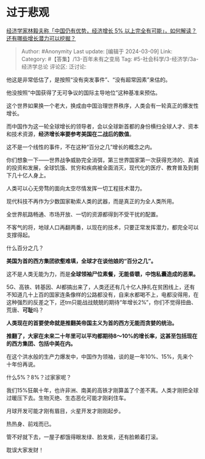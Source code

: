 # 过于悲观
[经济学家林毅夫称「中国仍有优势，经济增长 5% 以上完全有可能」，如何解读？还有哪些增长潜力可以挖掘？](https://www.zhihu.com/question/647553790/answer/3424697137)

> Author: #Anonymity
> Last update: [编辑于 2024-03-09]
> Link:
> Category: #【答集】/13-百年未有之变局 
> Tag: #5-社会科学/3-经济学/3a-经济学总论
> 评论区:
> 泛讨论:

他这是非常低估了，是按照“没有突发事件”、“没有超常因素”来估的。

他没按照“中国获得了无可争议的国际主导地位”这种基准来预估。

这个世界如果换一个老大，换成由中国治理世界秩序，人类会有一轮真正的爆发性增长。

而中国作为这一轮全球增长的领导者，会以全球新首都的身份横扫全球人才、资本和技术资源，**经济增长率要参考美国在二战后的数值**。

这不是一个线性的事件，不在这种“百分之几”增长的概念之内。

你们想象一下——世界战争威胁完全消弭，第三世界国家第一次获得充沛的、真诚的投资和发展，全球饥饿、贫穷和疾病被全面消灭，现代化的医疗、教育普及到剩下几十亿人身上。

人类可以心无旁骛的面向太空尽情发挥一切工程技术潜力。

现代科技不再作为少数国家勒索人类的武器，而是真正的为全人类所用。

全世界航路畅通、市场开放、一切的资源都得到不受干扰的配置。

不客气的将，地球人口再翻两番，以现在的技术，只要正常发挥潜力，都完全可以支撑得起。

什么百分之几？

**美国为首的西方集团欲壑难填，全球才在谈他娘的“百分之几”。**

这不是人类无能为力，而是**全球领袖尸位素餐，无能昏聩，中饱私囊造成的恶果。**

5G、高铁、转基因、AI都搞出来了，人类还还有几十亿人挣扎在贫困线上，还有不知道几十上百的国家连条像样的公路都没有，自来水都喝不上，电都没得用，在这种强烈的反差之下，还tm只能战战兢兢的期待“年增长2%”，你们不觉得扭曲、荒唐、**可耻**吗？

**人类现在的首要使命就是推翻美帝国主义为首的西方无能而贪婪的统治。**

**推翻了，大家在未来二十年里可以平均都期待8～10%的增长率，这甚至包括现在的西方集团、包括中美在内。**

在这个洪水般的生产力爆发中，中国作为领袖，谈的是一年10%、15%，先来个十年份再说。

什么5%？8%？过家家呢？

我们15%狂飙十年，也许非洲、南美的高铁才刚算盖了个差不离。人类才刚把全球过暖压下去。生物灭绝、生态恶化可能才刚刹住车。

月球开发可能才刚有眉目，火星开发才刚刚起步。

热热身、前戏而已。

管不好就下去，一屋子都饿得眼发绿、脸发紫，还有脸赖着打滚。

耽误大家发财！